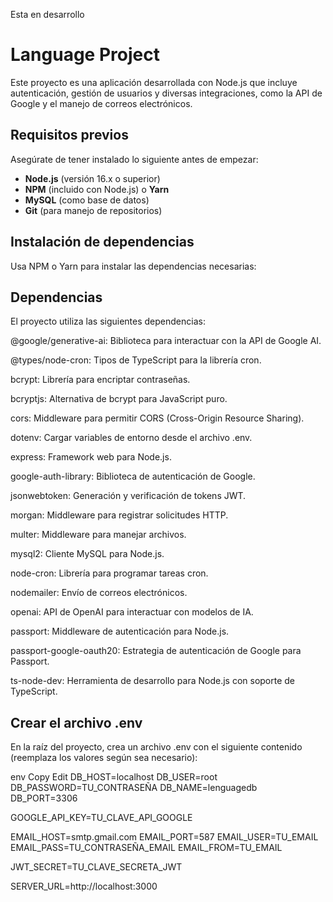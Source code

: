 Esta en desarrollo

# Language Project

Este proyecto es una aplicación desarrollada con Node.js que incluye autenticación, gestión de usuarios y diversas integraciones, como la API de Google y el manejo de correos electrónicos.

## Requisitos previos

Asegúrate de tener instalado lo siguiente antes de empezar:

- **Node.js** (versión 16.x o superior)
- **NPM** (incluido con Node.js) o **Yarn**
- **MySQL** (como base de datos)
- **Git** (para manejo de repositorios)

## Instalación de dependencias

Usa NPM o Yarn para instalar las dependencias necesarias:


## Dependencias
El proyecto utiliza las siguientes dependencias:

@google/generative-ai: Biblioteca para interactuar con la API de Google AI.

@types/node-cron: Tipos de TypeScript para la librería cron.

bcrypt: Librería para encriptar contraseñas.

bcryptjs: Alternativa de bcrypt para JavaScript puro.

cors: Middleware para permitir CORS (Cross-Origin Resource Sharing).

dotenv: Cargar variables de entorno desde el archivo .env.

express: Framework web para Node.js.

google-auth-library: Biblioteca de autenticación de Google.

jsonwebtoken: Generación y verificación de tokens JWT.

morgan: Middleware para registrar solicitudes HTTP.

multer: Middleware para manejar archivos.

mysql2: Cliente MySQL para Node.js.

node-cron: Librería para programar tareas cron.

nodemailer: Envío de correos electrónicos.

openai: API de OpenAI para interactuar con modelos de IA.

passport: Middleware de autenticación para Node.js.

passport-google-oauth20: Estrategia de autenticación de Google para Passport.

ts-node-dev: Herramienta de desarrollo para Node.js con soporte de TypeScript.

##  Crear el archivo .env
En la raíz del proyecto, crea un archivo .env con el siguiente contenido (reemplaza los valores según sea necesario):

env
Copy
Edit
DB_HOST=localhost
DB_USER=root
DB_PASSWORD=TU_CONTRASEÑA
DB_NAME=lenguagedb
DB_PORT=3306

GOOGLE_API_KEY=TU_CLAVE_API_GOOGLE

EMAIL_HOST=smtp.gmail.com
EMAIL_PORT=587
EMAIL_USER=TU_EMAIL
EMAIL_PASS=TU_CONTRASEÑA_EMAIL
EMAIL_FROM=TU_EMAIL

JWT_SECRET=TU_CLAVE_SECRETA_JWT

SERVER_URL=http://localhost:3000
